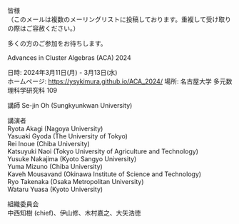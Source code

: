 皆様  
（このメールは複数のメーリングリストに投稿しております。重複して受け取りの際はご容赦ください。）  

多くの方のご参加をお待ちします。

Advances in Cluster Algebras (ACA) 2024  
  
日時: 2024年3月11日(月) - 3月13日(水)  
ホームページ: https://ysykimura.github.io/ACA_2024/
場所: 名古屋大学 多元数理科学研究科 109  
  
講師
Se-jin Oh (Sungkyunkwan University)  
  
講演者  
Ryota Akagi (Nagoya University)  
Yasuaki Gyoda (The University of Tokyo)  
Rei Inoue (Chiba University)  
Katsuyuki Naoi (Tokyo University of Agriculture and Technology)  
Yusuke Nakajima (Kyoto Sangyo University)  
Yuma Mizuno (Chiba University)  
Kaveh Mousavand (Okinawa Institute of Science and Technology)  
Ryo Takenaka (Osaka Metropolitan University)  
Wataru Yuasa (Kyoto University)  
  
組織委員会  
中西知樹 (chief)、伊山修、木村嘉之、大矢浩徳